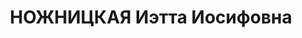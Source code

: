 ---
title: НОЖНИЦКАЯ Иэтта Иосифовна
description: 'Род. в 1896, Гродненская губ., мест. Ружаны, еврейка, обр.: высшее,
  член ВКП(б). Проживала: Москва, ул. Арбат, д. 43, кв. 11. Руководитель группы перспективного
  планирования в Гл. управлении угля и сланцевой промышленности Наркомата тяжелой
  промышленности СССР.

  Арестована 04.08.1937. Обв. в вредительстве и участии в антисоветской троцкистской
  террористической шпионско-диверсионной организации. Приговор: ВК ВС СССР, 15.11.1937
  – ВМН. Расстреляна 15.11.1937, г.Москва.

  Реабилитирована ВК ВС СССР 13.07.1957'
---